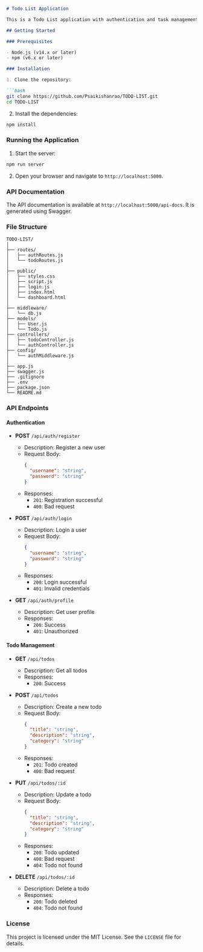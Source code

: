 ```markdown
# Todo List Application

This is a Todo List application with authentication and task management features. The application includes user registration, login, and task management functionalities categorized into Personal, Work, Me-Time, and Household tasks.

## Getting Started

### Prerequisites

- Node.js (v14.x or later)
- npm (v6.x or later)

### Installation

1. Clone the repository:

```bash
git clone https://github.com/Psaikishanrao/TODO-LIST.git
cd TODO-LIST
```

2. Install the dependencies:

```bash
npm install
```

### Running the Application

1. Start the server:

```bash
npm run server
```

2. Open your browser and navigate to `http://localhost:5000`.

### API Documentation

The API documentation is available at `http://localhost:5000/api-docs`. It is generated using Swagger.

### File Structure
```
TODO-LIST/
│
├── routes/
│   ├── authRoutes.js
│   └── todoRoutes.js
│
├── public/
│   ├── styles.css
│   ├── script.js
│   ├── login.js
│   ├── index.html
│   └── dashboard.html
│
├── middleware/
│   └── db.js
├── models/
│   ├── User.js
│   └── Todo.js
├── controllers/
│   ├── todoController.js
│   └── authController.js
├── config/
│   └── authMiddleware.js
│
├── app.js
├── swagger.js
├── .gitignore
├── .env
├── package.json
└── README.md
```

### API Endpoints

#### Authentication

- **POST** `/api/auth/register`
  - Description: Register a new user
  - Request Body:
    ```json
    {
      "username": "string",
      "password": "string"
    }
    ```
  - Responses:
    - `201`: Registration successful
    - `400`: Bad request

- **POST** `/api/auth/login`
  - Description: Login a user
  - Request Body:
    ```json
    {
      "username": "string",
      "password": "string"
    }
    ```
  - Responses:
    - `200`: Login successful
    - `401`: Invalid credentials

- **GET** `/api/auth/profile`
  - Description: Get user profile
  - Responses:
    - `200`: Success
    - `401`: Unauthorized

#### Todo Management

- **GET** `/api/todos`
  - Description: Get all todos
  - Responses:
    - `200`: Success

- **POST** `/api/todos`
  - Description: Create a new todo
  - Request Body:
    ```json
    {
      "title": "string",
      "description": "string",
      "category": "string"
    }
    ```
  - Responses:
    - `201`: Todo created
    - `400`: Bad request

- **PUT** `/api/todos/:id`
  - Description: Update a todo
  - Request Body:
    ```json
    {
      "title": "string",
      "description": "string",
      "category": "string"
    }
    ```
  - Responses:
    - `200`: Todo updated
    - `400`: Bad request
    - `404`: Todo not found

- **DELETE** `/api/todos/:id`
  - Description: Delete a todo
  - Responses:
    - `200`: Todo deleted
    - `404`: Todo not found

### License

This project is licensed under the MIT License. See the `LICENSE` file for details.
```
